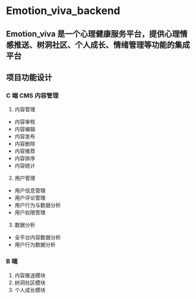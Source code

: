 # Emotion_viva_backend

## Emotion_viva 是一个心理健康服务平台，提供心理情感推送、树洞社区、个人成长、情绪管理等功能的集成平台

## 项目功能设计

### C 端 CMS 内容管理

1. 内容管理

- 内容审核
- 内容编辑
- 内容发布
- 内容删除
- 内容推荐
- 内容排序
- 内容统计

2. 用户管理

- 用户信息管理
- 用户评论管理
- 用户行为与数据分析
- 用户权限管理

3. 数据分析

- 全平台内容数据分析
- 用户行为数据分析

### B 端

1. 内容推送模块
2. 树洞社区模块
3. 个人成长模块
